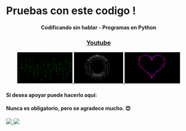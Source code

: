 # Pruebas con este codigo !

<div align="center">
  
#### Codificando sin hablar - Programas en Python 


### [Youtube](https://youtube.com/magnoefren?sub_confirmation=1)

<a href='https://youtu.be/AAxijGx9_Pc' target='_blank'>
  <img width='30%' src='https://github.com/MagnoEfren/magnoefren/blob/main/images/video01.png' alt='Efecto Matrix con Python' />
</a>
<a href='https://youtu.be/10eDkXApcL0' target='_blank'>
  <img width='26.5%' src='https://github.com/MagnoEfren/no_talking_code/blob/main/Donut%20%203D/donut-ss.png' alt='GUI con PyQt5 - Arduino' />
</a>
<a href='https://youtu.be/8hVuD0ng364' target='_blank'>
  <img width='30%' src='https://github.com/MagnoEfren/no_talking_code/blob/main/Heart/heart-ss.png' alt='Aplicación android en Python con base de datos' />
</a>

</div>

#### Si desea apoyar puede hacerlo aquí:
#### Nunca es obligatorio, pero se agradece mucho. 😊
<a href="https://www.paypal.com/paypalme/magnoefren" target="_blank">
<img src="https://img.shields.io/badge/Paypal-151515?style=for-the-badge&logo=paypal&logoColor=black" target="_blank">
 
<a href="https://www.youtube.com/channel/UCBwN7Z5LWQAJ_6ueSEzDtGQ/join" target="_blank">
<img src="https://img.shields.io/badge/UNIRSE-0011aa?style=for-the-badge&logo=UNIRSE&logoColor=black" target="_blank">
